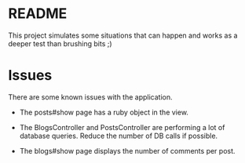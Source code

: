 # README

This project simulates some situations that can happen and works as a deeper test than brushing bits ;)

# Issues

There are some known issues with the application.

- The posts#show page has a ruby object in the view. 

- The BlogsController and PostsController are performing a lot of database queries. Reduce the number of DB calls if possible.

- The blogs#show page displays the number of comments per post.
